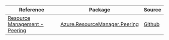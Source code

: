 | Reference | Package | Source |
|---|---|---|
|[Resource Management - Peering](resourcemanager.peering-readme.md)|[Azure.ResourceManager.Peering](https://www.nuget.org/packages/Azure.ResourceManager.Peering)|[Github](https://github.com/Azure/azure-sdk-for-net/blob/main/sdk/peering/Azure.ResourceManager.Peering)|
